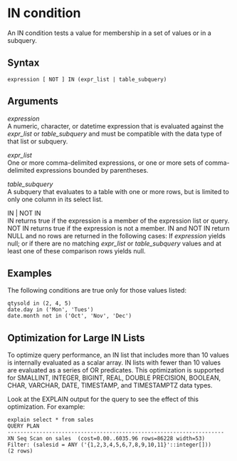 # IN condition<a name="r_in_condition"></a>

An IN condition tests a value for membership in a set of values or in a subquery\. 

## Syntax<a name="r_in_condition-synopsis"></a>

```
expression [ NOT ] IN (expr_list | table_subquery)
```

## Arguments<a name="r_in_condition-arguments"></a>

 *expression*   
A numeric, character, or datetime expression that is evaluated against the *expr\_list* or *table\_subquery* and must be compatible with the data type of that list or subquery\. 

 *expr\_list*   
One or more comma\-delimited expressions, or one or more sets of comma\-delimited expressions bounded by parentheses\. 

 *table\_subquery*   
A subquery that evaluates to a table with one or more rows, but is limited to only one column in its select list\. 

IN \| NOT IN   
IN returns true if the expression is a member of the expression list or query\. NOT IN returns true if the expression is not a member\. IN and NOT IN return NULL and no rows are returned in the following cases: If *expression* yields null; or if there are no matching *expr\_list* or *table\_subquery* values and at least one of these comparison rows yields null\. 

## Examples<a name="r_in_condition-examples"></a>

The following conditions are true only for those values listed: 

```
qtysold in (2, 4, 5)
date.day in ('Mon', 'Tues')
date.month not in ('Oct', 'Nov', 'Dec')
```

## Optimization for Large IN Lists<a name="r_in_condition-optimization-for-large-in-lists"></a>

To optimize query performance, an IN list that includes more than 10 values is internally evaluated as a scalar array\. IN lists with fewer than 10 values are evaluated as a series of OR predicates\. This optimization is supported for SMALLINT, INTEGER, BIGINT, REAL, DOUBLE PRECISION, BOOLEAN, CHAR, VARCHAR, DATE, TIMESTAMP, and TIMESTAMPTZ data types\.  

Look at the EXPLAIN output for the query to see the effect of this optimization\. For example: 

```
explain select * from sales
QUERY PLAN
--------------------------------------------------------------------
XN Seq Scan on sales  (cost=0.00..6035.96 rows=86228 width=53)
Filter: (salesid = ANY ('{1,2,3,4,5,6,7,8,9,10,11}'::integer[]))
(2 rows)
```